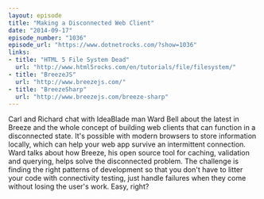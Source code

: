```yaml
---
layout: episode
title: "Making a Disconnected Web Client"
date: "2014-09-17"
episode_number: "1036"
episode_url: "https://www.dotnetrocks.com/?show=1036"
links:
- title: "HTML 5 File System Dead"
  url: "http://www.html5rocks.com/en/tutorials/file/filesystem/"
- title: "BreezeJS"
  url: "http://www.breezejs.com/"
- title: "BreezeSharp"
  url: "http://www.breezejs.com/breeze-sharp"
---
```


Carl and Richard chat with IdeaBlade man Ward Bell about the latest in Breeze and the whole concept of building web clients that can function in a disconnected state. It's possible with modern browsers to store information locally, which can help your web app survive an intermittent connection. Ward talks about how Breeze, his open source tool for caching, validation and querying, helps solve the disconnected problem. The challenge is finding the right patterns of development so that you don't have to litter your code with connectivity testing, just handle failures when they come without losing the user's work. Easy, right?
